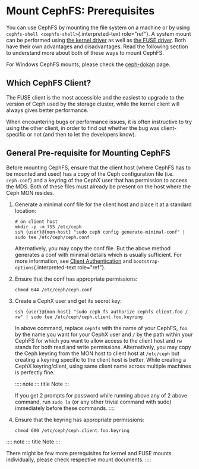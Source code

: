 # Mount CephFS: Prerequisites

You can use CephFS by mounting the file system on a machine or by using
`cephfs-shell <cephfs-shell>`{.interpreted-text role="ref"}. A system
mount can be performed using [the kernel
driver](../mount-using-kernel-driver) as well as [the FUSE
driver](../mount-using-fuse). Both have their own advantages and
disadvantages. Read the following section to understand more about both
of these ways to mount CephFS.

For Windows CephFS mounts, please check the [ceph-dokan](../ceph-dokan)
page.

## Which CephFS Client?

The FUSE client is the most accessible and the easiest to upgrade to the
version of Ceph used by the storage cluster, while the kernel client
will always gives better performance.

When encountering bugs or performance issues, it is often instructive to
try using the other client, in order to find out whether the bug was
client-specific or not (and then to let the developers know).

## General Pre-requisite for Mounting CephFS

Before mounting CephFS, ensure that the client host (where CephFS has to
be mounted and used) has a copy of the Ceph configuration file (i.e.
`ceph.conf`) and a keyring of the CephX user that has permission to
access the MDS. Both of these files must already be present on the host
where the Ceph MON resides.

1.  Generate a minimal conf file for the client host and place it at a
    standard location:

        # on client host
        mkdir -p -m 755 /etc/ceph
        ssh {user}@{mon-host} "sudo ceph config generate-minimal-conf" | sudo tee /etc/ceph/ceph.conf

    Alternatively, you may copy the conf file. But the above method
    generates a conf with minimal details which is usually sufficient.
    For more information, see [Client Authentication](../client-auth)
    and `bootstrap-options`{.interpreted-text role="ref"}.

2.  Ensure that the conf has appropriate permissions:

        chmod 644 /etc/ceph/ceph.conf

3.  Create a CephX user and get its secret key:

        ssh {user}@{mon-host} "sudo ceph fs authorize cephfs client.foo / rw" | sudo tee /etc/ceph/ceph.client.foo.keyring

    In above command, replace `cephfs` with the name of your CephFS,
    `foo` by the name you want for your CephX user and `/` by the path
    within your CephFS for which you want to allow access to the client
    host and `rw` stands for both read and write permissions.
    Alternatively, you may copy the Ceph keyring from the MON host to
    client host at `/etc/ceph` but creating a keyring specific to the
    client host is better. While creating a CephX keyring/client, using
    same client name across multiple machines is perfectly fine.

    :::: note
    ::: title
    Note
    :::

    If you get 2 prompts for password while running above any of 2 above
    command, run `sudo ls` (or any other trivial command with sudo)
    immediately before these commands.
    ::::

4.  Ensure that the keyring has appropriate permissions:

        chmod 600 /etc/ceph/ceph.client.foo.keyring

:::: note
::: title
Note
:::

There might be few more prerequisites for kernel and FUSE mounts
individually, please check respective mount documents.
::::
